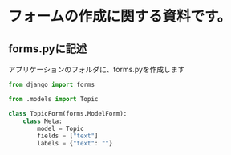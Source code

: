 # フォームの作成に関する資料です。

## forms.pyに記述
アプリケーションのフォルダに、forms.pyを作成します
```python 
from django import forms

from .models import Topic

class TopicForm(forms.ModelForm):
    class Meta:
        model = Topic
        fields = ["text"]
        labels = {"text": ""}
```